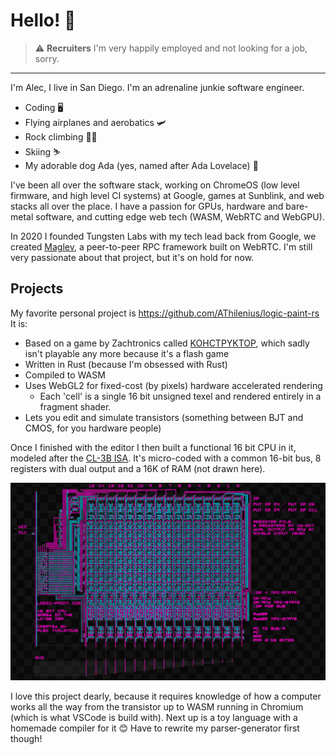 # Hello! 👋

> ⚠️ **Recruiters** I'm very happily employed and not looking for a job, sorry.

---

I'm Alec, I live in San Diego. I'm an adrenaline junkie software engineer.

- Coding 🖥️
- Flying airplanes and aerobatics 🛩️
- Rock climbing 🧗‍♂️
- Skiing ⛷️
- My adorable dog Ada (yes, named after Ada Lovelace) 🐶

I've been all over the software stack, working on ChromeOS (low level firmware,
and high level CI systems) at Google, games at Sunblink, and web stacks all over
the place. I have a passion for GPUs, hardware and bare-metal software, and
cutting edge web tech (WASM, WebRTC and WebGPU).

In 2020 I founded Tungsten Labs with my tech lead back from Google, we created
[Maglev](https://gitlab.com/tungstenlabs/maglev), a peer-to-peer RPC framework
built on WebRTC. I'm still very passionate about that project, but it's on hold
for now.

## Projects

My favorite personal project is https://github.com/AThilenius/logic-paint-rs
It is:

- Based on a game by Zachtronics called
  [KOHCTPYKTOP](https://www.zachtronics.com/kohctpyktop-engineer-of-the-people/),
  which sadly isn't playable any more because it's a flash game
- Written in Rust (because I'm obsessed with Rust)
- Compiled to WASM
- Uses WebGL2 for fixed-cost (by pixels) hardware accelerated rendering
  - Each 'cell' is a single 16 bit unsigned texel and rendered entirely in a
    fragment shader.
- Lets you edit and simulate transistors (something between BJT and CMOS, for
  you hardware people)

Once I finished with the editor I then built a functional 16 bit CPU in it,
modeled after the [CL-3B
ISA](http://users.ece.utexas.edu/~patt/05f.360N/handouts/360n.appC.pdf). It's
micro-coded with a common 16-bit bus, 8 registers with dual output and a 16K of
RAM (not drawn here).

![CPU](https://github.com/AThilenius/logic-paint-rs/blob/main/misc/screenshots/logic-paint-cpu.png?raw=true)

I love this project dearly, because it requires knowledge of how a computer
works all the way from the transistor up to WASM running in Chromium (which is
what VSCode is build with). Next up is a toy language with a homemade compiler
for it 😊 Have to rewrite my parser-generator first though!
